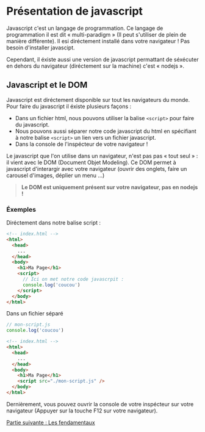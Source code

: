 # Présentation de javascript

Javascript c'est un langage de programmation. Ce langage de programmation il est dit « multi-paradigm » (Il peut s'utiliser de plein de manière différente). Il esi diréctement installé dans votre navigateur ! Pas besoin d'installer javascipt.

Cependant, il éxiste aussi une version de javascript permattant de séxécuter en dehors du navigateur (diréctement sur la machine) c'est « nodejs ».

## Javascript et le DOM

Javascript est diréctement disponible sur tout les navigateurs du monde. Pour faire du javascript il éxiste plusieurs façons :

- Dans un fichier html, nous pouvons utiliser la balise `<script>` pour faire du javascript.
- Nous pouvons aussi séparer notre code javascript du html en spécifiant à notre balise `<script>` un lien vers un fichier javascript.
- Dans la console de l'inspécteur de votre navigateur !

Le javascript que l'on utilise dans un navigateur, n'est pas pas « tout seul » : il vient avec le DOM (Document Objet Modeling). Ce DOM permet à javascript d'interargir avec votre navigateur (ouvrir des onglets, faire un carousel d'images, déplier un menu ...)

> **Le DOM est uniquement présent sur votre navigateur, pas en nodejs !**

### Éxemples

Diréctement dans notre balise script :

```html
<!-- index.html -->
<html>
  <head>
    ...
  </head>
  <body>
    <h1>Ma Page</h1>
    <script>
      // Ici on met notre code javascrpit :
      console.log('coucou')
    </script>
  </body>
</html>
```

Dans un fichier séparé

```js
// mon-script.js
console.log('coucou')
```

```html
<!-- index.html -->
<html>
  <head>
    ...
  </head>
  <body>
    <h1>Ma Page</h1>
    <script src="./mon-script.js" />
  </body>
</html>
```

Dernièrement, vous pouvez ouvrir la console de votre inspécteur sur votre navigateur (Appuyer sur la touche F12 sur votre navigateur).

[Partie suivante : Les fendamentaux](./fondamentaux.md)

